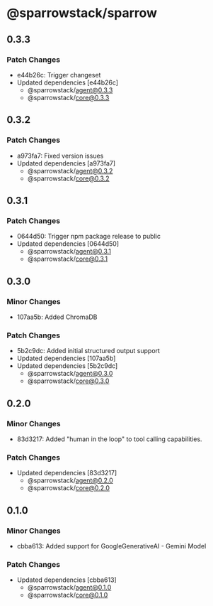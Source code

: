 # @sparrowstack/sparrow

## 0.3.3

### Patch Changes

- e44b26c: Trigger changeset
- Updated dependencies [e44b26c]
    - @sparrowstack/agent@0.3.3
    - @sparrowstack/core@0.3.3

## 0.3.2

### Patch Changes

- a973fa7: Fixed version issues
- Updated dependencies [a973fa7]
    - @sparrowstack/agent@0.3.2
    - @sparrowstack/core@0.3.2

## 0.3.1

### Patch Changes

- 0644d50: Trigger npm package release to public
- Updated dependencies [0644d50]
    - @sparrowstack/agent@0.3.1
    - @sparrowstack/core@0.3.1

## 0.3.0

### Minor Changes

- 107aa5b: Added ChromaDB

### Patch Changes

- 5b2c9dc: Added initial structured output support
- Updated dependencies [107aa5b]
- Updated dependencies [5b2c9dc]
    - @sparrowstack/agent@0.3.0
    - @sparrowstack/core@0.3.0

## 0.2.0

### Minor Changes

- 83d3217: Added "human in the loop" to tool calling capabilities.

### Patch Changes

- Updated dependencies [83d3217]
    - @sparrowstack/agent@0.2.0
    - @sparrowstack/core@0.2.0

## 0.1.0

### Minor Changes

- cbba613: Added support for GoogleGenerativeAI - Gemini Model

### Patch Changes

- Updated dependencies [cbba613]
    - @sparrowstack/agent@0.1.0
    - @sparrowstack/core@0.1.0
